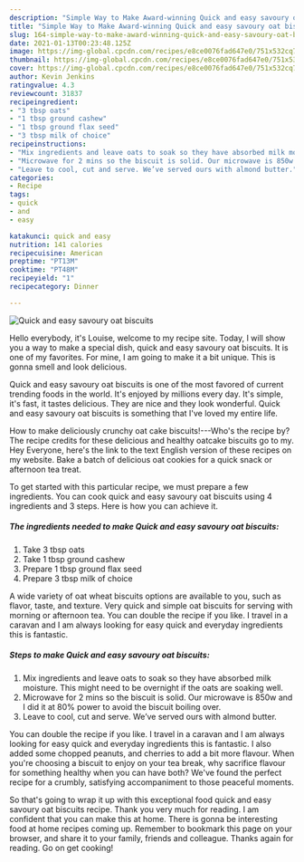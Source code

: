 ```yaml
---
description: "Simple Way to Make Award-winning Quick and easy savoury oat biscuits"
title: "Simple Way to Make Award-winning Quick and easy savoury oat biscuits"
slug: 164-simple-way-to-make-award-winning-quick-and-easy-savoury-oat-biscuits
date: 2021-01-13T00:23:48.125Z
image: https://img-global.cpcdn.com/recipes/e8ce0076fad647e0/751x532cq70/quick-and-easy-savoury-oat-biscuits-recipe-main-photo.jpg
thumbnail: https://img-global.cpcdn.com/recipes/e8ce0076fad647e0/751x532cq70/quick-and-easy-savoury-oat-biscuits-recipe-main-photo.jpg
cover: https://img-global.cpcdn.com/recipes/e8ce0076fad647e0/751x532cq70/quick-and-easy-savoury-oat-biscuits-recipe-main-photo.jpg
author: Kevin Jenkins
ratingvalue: 4.3
reviewcount: 31837
recipeingredient:
- "3 tbsp oats"
- "1 tbsp ground cashew"
- "1 tbsp ground flax seed"
- "3 tbsp milk of choice"
recipeinstructions:
- "Mix ingredients and leave oats to soak so they have absorbed milk moisture. This might need to be overnight if the oats are soaking well."
- "Microwave for 2 mins so the biscuit is solid. Our microwave is 850w and I did it at 80% power to avoid the biscuit boiling over."
- "Leave to cool, cut and serve. We’ve served ours with almond butter."
categories:
- Recipe
tags:
- quick
- and
- easy

katakunci: quick and easy 
nutrition: 141 calories
recipecuisine: American
preptime: "PT13M"
cooktime: "PT48M"
recipeyield: "1"
recipecategory: Dinner

---
```



![Quick and easy savoury oat biscuits](https://img-global.cpcdn.com/recipes/e8ce0076fad647e0/751x532cq70/quick-and-easy-savoury-oat-biscuits-recipe-main-photo.jpg)

Hello everybody, it's Louise, welcome to my recipe site. Today, I will show you a way to make a special dish, quick and easy savoury oat biscuits. It is one of my favorites. For mine, I am going to make it a bit unique. This is gonna smell and look delicious.

Quick and easy savoury oat biscuits is one of the most favored of current trending foods in the world. It's enjoyed by millions every day. It's simple, it's fast, it tastes delicious. They are nice and they look wonderful. Quick and easy savoury oat biscuits is something that I've loved my entire life.

How to make deliciously crunchy oat cake biscuits!---Who&#39;s the recipe by? The recipe credits for these delicious and healthy oatcake biscuits go to my. Hey Everyone, here&#39;s the link to the text English version of these recipes on my website. Bake a batch of delicious oat cookies for a quick snack or afternoon tea treat.


To get started with this particular recipe, we must prepare a few ingredients. You can cook quick and easy savoury oat biscuits using 4 ingredients and 3 steps. Here is how you can achieve it.

<!--inarticleads1-->

##### The ingredients needed to make Quick and easy savoury oat biscuits:

1. Take 3 tbsp oats
1. Take 1 tbsp ground cashew
1. Prepare 1 tbsp ground flax seed
1. Prepare 3 tbsp milk of choice


A wide variety of oat wheat biscuits options are available to you, such as flavor, taste, and texture. Very quick and simple oat biscuits for serving with morning or afternoon tea. You can double the recipe if you like. I travel in a caravan and I am always looking for easy quick and everyday ingredients this is fantastic. 

<!--inarticleads2-->

##### Steps to make Quick and easy savoury oat biscuits:

1. Mix ingredients and leave oats to soak so they have absorbed milk moisture. This might need to be overnight if the oats are soaking well.
1. Microwave for 2 mins so the biscuit is solid. Our microwave is 850w and I did it at 80% power to avoid the biscuit boiling over.
1. Leave to cool, cut and serve. We’ve served ours with almond butter.


You can double the recipe if you like. I travel in a caravan and I am always looking for easy quick and everyday ingredients this is fantastic. I also added some chopped peanuts, and cherries to add a bit more flavour. When you&#39;re choosing a biscuit to enjoy on your tea break, why sacrifice flavour for something healthy when you can have both? We&#39;ve found the perfect recipe for a crumbly, satisfying accompaniment to those peaceful moments. 

So that's going to wrap it up with this exceptional food quick and easy savoury oat biscuits recipe. Thank you very much for reading. I am confident that you can make this at home. There is gonna be interesting food at home recipes coming up. Remember to bookmark this page on your browser, and share it to your family, friends and colleague. Thanks again for reading. Go on get cooking!
